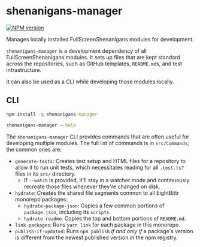 # shenanigans-manager

[![NPM version](https://badge.fury.io/js/shenanigans-manager.svg)](http://badge.fury.io/js/shenanigans-manager)

Manages locally installed FullScreenShenanigans modules for development.

`shenanigans-manager` is a development dependency of all FullScreenShenanigans modules.
It sets up files that are kept standard across the repositories, such as GitHub templates, `README.md`s, and test infrastructure.

It can also be used as a CLI while developing those modules locally.

## CLI

```cmd
npm install -g shenanigans-manager

shenanigans-manager --help
```

The `shenanigans-manager` CLI provides commands that are often useful for developing multiple modules.
The full list of commands is in `src/Commands`; the common ones are:

-   `generate-tests`: Creates test setup and HTML files for a repository to allow it to run unit tests, which necessitates reading for all `.test.ts?` files in its `src/` directory.
    -   If `--watch` is provided, it'll stay in a watcher mode and continuously recreate those files whenever they're changed on disk.
-   `hydrate`: Creates the shared file segments common to all EightBittr monorepo packages:
    -   `hydrate-package-json`: Copies a few common portions of `package.json`, including its `scripts`.
    -   `hydrate-readme`: Copies the top and bottom portions of `README.md`.
-   `link-packages`: Runs `yarn link` for each package in this monorepo.
-   `publish-if-updated`: Runs `npm publish` _if and only if_ a package's version is different from the newest published version in the npm registry.
